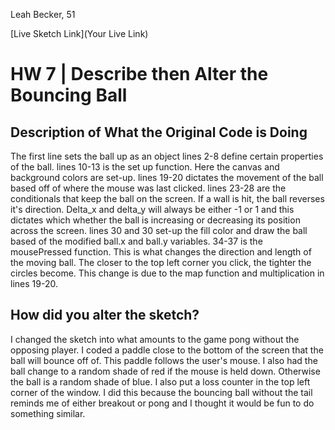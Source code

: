 Leah Becker, 51

[Live Sketch Link](Your Live Link)


# HW 7 | Describe then Alter the Bouncing Ball
## Description of What the Original Code is Doing


The first line sets the ball up as an object
lines 2-8 define certain properties of the ball.
lines 10-13 is the set up function. Here the canvas and background
colors are set-up. lines 19-20 dictates the movement of the ball based off of where the mouse was last clicked. lines 23-28 are the conditionals that keep the ball on the screen. If a wall is hit, the ball reverses it's direction. Delta_x and delta_y will always be either -1 or 1 and this dictates which whether the ball is increasing or decreasing its position across the screen. lines 30 and 30 set-up the fill color and draw the ball based of the modified ball.x and ball.y variables. 34-37 is the mousePressed function. This is what changes the direction and length of the moving ball. The closer to the top left corner you click, the tighter the circles become. This change is due to the map function and multiplication in lines 19-20.  





## How did you alter the sketch?

I changed the sketch into what amounts to the game pong without the opposing player. I coded a paddle close to the bottom of the screen that the ball will bounce off of. This paddle follows the user's mouse. I also had the ball change to a random shade of red if the mouse is held down. Otherwise the ball is a random shade of blue. I also put a loss counter in the top left corner of the window. I did this because the bouncing ball without the tail reminds me of either breakout or pong and I thought it would be fun to do something similar.
